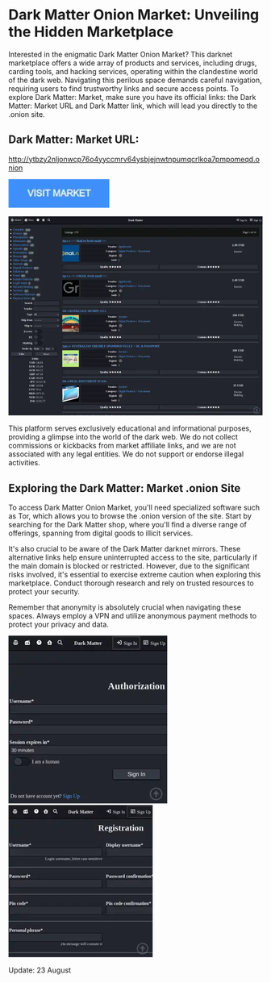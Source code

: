# Dark Matter Onion Market: Unveiling the Hidden Marketplace

Interested in the enigmatic Dark Matter Onion Market? This darknet marketplace offers a wide array of products and services, including drugs, carding tools, and hacking services, operating within the clandestine world of the dark web. Navigating this perilous space demands careful navigation, requiring users to find trustworthy links and secure access points. To explore Dark Matter: Market, make sure you have its official links: the Dark Matter: Market URL and Dark Matter link, which will lead you directly to the .onion site.

## Dark Matter: Market URL:

http://ytbzy2nljonwcp76o4yyccmrv64ysbjejnwtnpumqcrlkoa7pmpomeqd.onion

[<img src="/mockups/thin.webp" width="200">](http://ytbzy2nljonwcp76o4yyccmrv64ysbjejnwtnpumqcrlkoa7pmpomeqd.onion)

<a href="http://ytbzy2nljonwcp76o4yyccmrv64ysbjejnwtnpumqcrlkoa7pmpomeqd.onion"><img src="/mockups/sidebar.webp" alt="image" style="max-width: 100%;"><a>

This platform serves exclusively educational and informational purposes, providing a glimpse into the world of the dark web. We do not collect commissions or kickbacks from market affiliate links, and we are not associated with any legal entities. We do not support or endorse illegal activities.

## Exploring the Dark Matter: Market .onion Site

To access Dark Matter Onion Market, you'll need specialized software such as Tor, which allows you to browse the .onion version of the site. Start by searching for the Dark Matter shop, where you'll find a diverse range of offerings, spanning from digital goods to illicit services.

It's also crucial to be aware of the Dark Matter darknet mirrors. These alternative links help ensure uninterrupted access to the site, particularly if the main domain is blocked or restricted. However, due to the significant risks involved, it's essential to exercise extreme caution when exploring this marketplace. Conduct thorough research and rely on trusted resources to protect your security.

Remember that anonymity is absolutely crucial when navigating these spaces. Always employ a VPN and utilize anonymous payment methods to protect your privacy and data.

<a href="http://ytbzy2nljonwcp76o4yyccmrv64ysbjejnwtnpumqcrlkoa7pmpomeqd.onion"><img src="/mockups/icon.webp" alt="image" style="max-width: 100%;"><a>  <a href="http://ytbzy2nljonwcp76o4yyccmrv64ysbjejnwtnpumqcrlkoa7pmpomeqd.onion"><img src="/mockups/back.webp" alt="image" style="max-width: 100%;"><a>





Update:  23 August